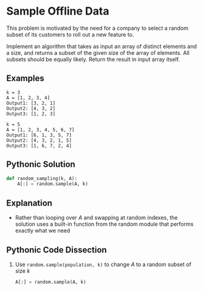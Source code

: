 # Sample Offline Data
This problem is motivated by the need for a company to select a random subset of its customers to roll out a new feature to.

Implement an algorithm that takes as input an array of distinct elements and a size, and returns a subset of the given size of the array of elements. All subsets should be equally likely. Return the result in input array itself.

## Examples
```
k = 3
A = [1, 2, 3, 4]
Output1: [3, 2, 1]
Output2: [4, 3, 2]
Output3: [1, 2, 3]

k = 5
A = [1, 2, 3, 4, 5, 6, 7]
Output1: [6, 1, 3, 5, 7]
Output2: [4, 3, 2, 1, 5]
Output3: [1, 6, 7, 2, 4]
```

## Pythonic Solution
```python
def random_sampling(k, A):
    A[:] = random.sample(A, k)
```

## Explanation
* Rather than looping over _A_ and swapping at random indexes, the solution uses a built-in function from the random module that performs exactly what we need

## Pythonic Code Dissection
1. Use `random.sample(population, k)` to change _A_ to a random subset of size _k_
    ```python
    A[:] = random.sample(A, k)
    ```